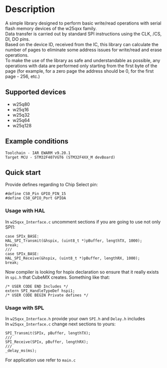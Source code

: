 # Description
A simple library designed to perform basic write/read operations with serial flash memory devices of the w25qxx family.  
Data transfer is carried out by standard SPI instructions using the CLK, /CS, DI, DO pins.  
Based on the device ID, received from the IC, this library can calculate the number of pages to eliminate some address issues for write/read and erase operations.  
To make the use of the library as safe and understandable as possible, any operations with data are performed only starting from the first byte of the page (for example, for a zero page the address should be 0, for the first page - 256, etc.)
## Supported devices
* w25q80
* w25q16
* w25q32
* w25q64
* w25q128

## Example conditions
`Toolchain - IAR EWARM v9.20.1`  
`Target MCU - STM32F407VGT6 (STM32F4XX_M devBoard)`  

## Quick start
Provide defines regarding to Chip Select pin:
```
#define CS0_Pin GPIO_PIN_15
#define CS0_GPIO_Port GPIOA
```
### Usage with HAL
In `w25qxx_Interface.c` uncomment sections if you are going to use not only SPI1:
```
case SPIx_BASE:
HAL_SPI_Transmit(&hspix, (uint8_t *)pBuffer, lengthTX, 1000);
break;
///
case SPIx_BASE:
HAL_SPI_Receive(&hspix, (uint8_t *)pBuffer, lengthRX, 1000);
break;
```
Now compiler is looking for hspix declaration so ensure that it really exists   
in `spi.h` that CubeMX creates. Something like that:
```
/* USER CODE END Includes */
extern SPI_HandleTypeDef hspi1;
/* USER CODE BEGIN Private defines */
```
### Usage with SPL
In `w25qxx_Interface.h` provide your own `SPI.h` and `Delay.h` includes   
In `w25qxx_Interface.c` change next sections to yours:
```
SPI_Transmit(SPIx, pBuffer, lengthTX);
///
SPI_Receive(SPIx, pBuffer, lengthRX);
///
_delay_ms(ms);
```
For application use refer to `main.c`

